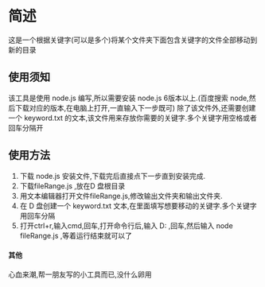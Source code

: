 # 简述 #
这是一个根据关键字(可以是多个)将某个文件夹下面包含关键字的文件全部移动到新的目录

## 使用须知 ##
该工具是使用 node.js 编写,所以需要安装 node.js 6版本以上.(百度搜索 node,然后下载对应的版本,在电脑上打开,一直输入下一步既可)
除了该文件外,还需要创建一个 keyword.txt 的文本,该文件用来存放你需要的关键字.多个关键字用空格或者回车分隔开

## 使用方法 ##
1. 下载 node.js 安装文件,下载完后直接点下一步直到安装完成.
2. 下载fileRange.js ,放在D 盘根目录
3. 用文本编辑器打开文件fileRange.js,修改输出文件夹和输出文件夹.
4. 在 D 盘创建一个 keyword.txt 文本,在里面填写想要移动的关键字.多个关键字用回车分隔
5. 打开ctrl+r,输入cmd,回车,打开命令行后,输入 D:  ,回车,然后输入 node fileRange.js ,等着运行结束就可以了

#### 其他 ####
心血来潮,帮一朋友写的小工具而已,没什么卵用